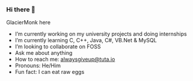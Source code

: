 ### Hi there 👋


<!---✨GlacierMonk here✨

- 🔭 I’m currently working on internships and my univeristy projects
- 🌱 I’m currently learning C, C++, JAVA, Python, C#, VB.NET & MYSQL
- 👯 I’m looking to collaborate on FOSS
- 🤔 I’m looking for help with .NET FRAMEWORK
- 💬 Ask me about anything
- 📫 How to reach me: alwaysgiveup@tuta.io
- 😄 Pronouns: He/Him
- ⚡ Fun fact: I can eat raw eggs
-->
GlacierMonk here

- I’m currently working on my university projects and doing internships
- I’m currently learning C, C++, Java, C#, VB.Net & MySQL
- I’m looking to collaborate on FOSS<!--- I’m looking for help with .NET FRAMEWORK -->
- Ask me about anything
- How to reach me: alwaysgiveup@tuta.io
- Pronouns: He/Him
- Fun fact: I can eat raw eggs
